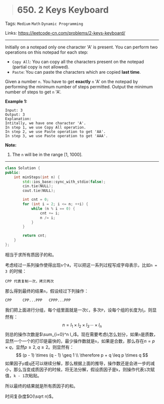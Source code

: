 > # 650. 2 Keys Keyboard

Tags: `Medium` `Math` `Dynamic Programming`

Links: https://leetcode-cn.com/problems/2-keys-keyboard/

------

Initially on a notepad only one character 'A' is present. You can perform two operations on this notepad for each step:

* `Copy All`: You can copy all the characters present on the notepad (partial copy is not allowed).
* `Paste`: You can paste the characters which are copied **last time**.

Given a number `n`. You have to get **exactly** `n` 'A' on the notepad by performing the minimum number of steps permitted. Output the minimum number of steps to get `n` 'A'.

**Example 1:**

```
Input: 3
Output: 3
Explanation:
Intitally, we have one character 'A'.
In step 1, we use Copy All operation.
In step 2, we use Paste operation to get 'AA'.
In step 3, we use Paste operation to get 'AAA'.
```

**Note:**

1. The `n` will be in the range [1, 1000].

----

```c++
class Solution {
public:
    int minSteps(int n) {
        std::ios_base::sync_with_stdio(false);
        cin.tie(NULL);
        cout.tie(NULL);

        int cnt = 0;
        for (int i = 2; i <= n; ++i) {
            while (n % i == 0) {
                cnt += i;
                n /= i;
            }
        }

        return cnt;
    }
};
```

相当于求所有质因子的和。

考虑经过一系列操作使得出现`n`个`A`，可以把这一系列过程写成字母表示，比如`n = 3 `的时候：

```
CPP 代表复制一次，拷贝两次
```

那么得到最终的结果`n`，假设经过下列操作：

```
CPP 	CPP...PPP 	CPPP...PPP
```

我们把上面进行分组，每个组里面就是一次`C`，多次`P`，设每个组的长度为$l_i$，则显然有：
$$
n = l_1 \times l_2 \times l_3 \cdots \times l_n
$$
则总的操作次数是$\sum_{i=0}^n l_i$。现在需要考虑$l_i$怎么划分，如果`n`是质数，显然一个一个的打印是最快的，最少操作数就是`n`，如果是合数，那么存在$n = p \times q$，显然$p \geq 2, q \geq 2$。则显然有：
$$
(p - 1) \times (q - 1) \geq 1 \\
\therefore p + q \leq p \times q
$$
如果因子`p`或`q`还可以继续分解，那么根据上面的推导，操作数还是会进一步的减小，那么当变成质因子的时候，将无法分解，假设质因子是`k`，则操作代表`1`次赋值，`k - 1`次粘贴。

所以最终的结果就是所有质因子的和。

时间复杂度$O(\sqrt n)$。